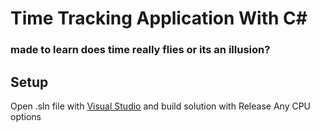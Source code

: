 <h1>Time Tracking Application With C#</h1>
<h3>made to learn does time really flies or its an illusion?</h3>

<h2>Setup</h2>
<p>Open .sln file with <a href="https://visualstudio.microsoft.com/" target=blank>Visual Studio</a> and build solution with Release Any CPU options</p>
